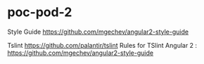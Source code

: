 # poc-pod-2

Style Guide 
https://github.com/mgechev/angular2-style-guide

Tslint
https://github.com/palantir/tslint
Rules for TSlint Angular 2 : https://github.com/mgechev/angular2-style-guide